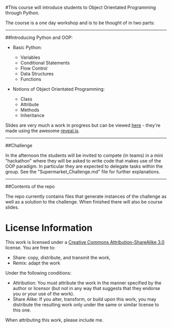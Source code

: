 #This course will introduce students to Object Orientated Programming through Python.

The course is a one day workshop and is to be thought of in two parts:

---

##Introducing Python and OOP:

- Basic Python:

    - Variables
    - Conditional Statements
    - Flow Control
    - Data Structures
    - Functions

- Notions of Object Orientated Programming:

    - Class
    - Attribute
    - Methods
    - Inheritance

Slides are very much a work in progress but can be viewed [here](http://drvinceknight.github.com/Intro_to_Object_Orientated_Programming_With_Python/) - they're made using the awesome [reveal.js](https://github.com/hakimel/reveal.js).

---

##Challenge

In the afternoon the students will be invited to compete (in teams) in a mini "hackathon" where they will be asked to write code that makes use of the OOP paradigm. In particular they are expected to delegate tasks within the group. See the "Supermarket_Challenge.md" file for further explanations.


---

##Contents of the repo

The repo currently contains files that generate instances of the challenge as well as a solution to the challenge. When finished there will also be course slides.

# License Information #
This work is licensed under a [Creative Commons Attribution-ShareAlike 3.0](http://creativecommons.org/licenses/by-sa/3.0/us/) license.  You are free to:

* Share: copy, distribute, and transmit the work,
* Remix: adapt the work

Under the following conditions:

* Attribution: You must attribute the work in the manner specified by the author or licensor (but not in any way that suggests that they endorse you or your use of the work).
* Share Alike: If you alter, transform, or build upon this work, you may distribute the resulting work only under the same or similar license to this one.

When attributing this work, please include me.


